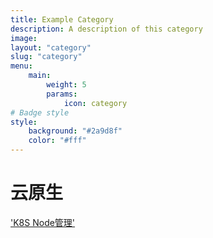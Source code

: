 ```yaml
---
title: Example Category
description: A description of this category
image:
layout: "category"
slug: "category"
menu:
    main:
        weight: 5
        params: 
            icon: category
# Badge style
style:
    background: "#2a9d8f"
    color: "#fff"
---
```


# 云原生

['K8S Node管理'](https://caijemmy.github.io/p/k8s-node%E7%AE%A1%E7%90%86/)

